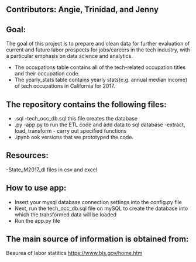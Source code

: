 ## Contributors: Angie, Trinidad, and Jenny

## Goal:
The goal of this project is to prepare and clean data for further evaluation of current and future labor prospects for jobs/careers in the tech industry, with a particular emphasis on data science and analytics.

* The occupations table contains all of the tech-related occupation titles and their occupation code.
* The yearly_stats table contains yearly stats(e.g. annual median income) of tech occupations in California for 2017.

## The repository contains the following files:
* .sql
    -tech_occ_db.sql this file creates the database
* .py
    -app.py to run the ETL code and add data to sql database
    -extract, load, transform - carry out specified functions
* .ipynb
    ook versions that we prototyped the code.

## Resources:
-State_M2017_dl files in csv and excel

## How to use app:
* Insert your mysql database connection settings into the config.py file
* Next, run the tech_occ_db.sql file on mySQL to create the database into which the transformed data will be loaded
* Run the app.py file

## The main source of information is obtained from:
Beaurea of labor statitics
https://www.bls.gov/home.htm

